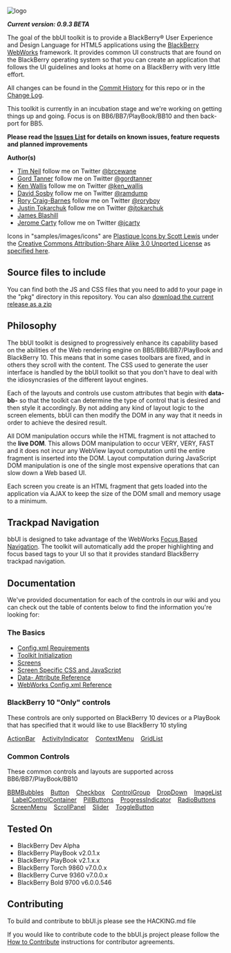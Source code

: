 ![logo](https://raw.github.com/wiki/blackberry/bbUI.js/images/bbUI_100x403.png)

_**Current version: 0.9.3 BETA**_ 

The goal of the bbUI toolkit is to provide a BlackBerry&reg; User Experience and Design Language for HTML5 applications using the 
[BlackBerry WebWorks](http://developer.blackberry.com/html5) framework.  It provides common UI constructs that
are found on the BlackBerry operating system so that you can create an application that follows the UI guidelines
and looks at home on a BlackBerry with very little effort.

All changes can be found in the [Commit History](https://github.com/blackberry/bbUI.js/commits/master) for this repo or in the [Change Log](bbUI.js/blob/master/CHANGELOG.md).

This toolkit is currently in an incubation stage and we're working on getting things up and going.  Focus is on BB6/BB7/PlayBook/BB10 and then back-port for BB5.  

**Please read the [Issues List](https://github.com/blackberry/bbUI.js/issues) for details on known issues, feature requests and planned improvements**

**Author(s)** 

* [Tim Neil](https://github.com/tneil) follow me on Twitter [@brcewane](https://twitter.com/#!/brcewane)
* [Gord Tanner](https://github.com/gtanner) follow me on Twitter [@gordtanner](https://twitter.com/#!/gordtanner)
* [Ken Wallis](https://github.com/kwallis) follow me on Twitter [@ken_wallis](https://twitter.com/#!/ken_wallis)
* [David Sosby](https://github.com/dsosby) follow me on Twitter [@ramdump](https://twitter.com/#!/ramdump)
* [Rory Craig-Barnes](https://github.com/glasspear) follow me on Twitter [@roryboy](https://twitter.com/#!/roryboy)
* [Justin Tokarchuk](https://github.com/jtokarchuk) follow me on Twitter [@jtokarchuk](https://twitter.com/#!/jtokarchuk)
* [James Blashill](https://github.com/jblashill) 
* [Jerome Carty](https://github.com/jcarty) follow me on Twitter [@jcarty](https://twitter.com/#!/jcarty)

Icons in "samples/images/icons" are [Plastique Icons by Scott Lewis](http://iconify.it/) under the [Creative Commons Attribution-Share Alike 3.0 Unported License](http://creativecommons.org/licenses/by-sa/3.0/legalcode) as 
[specified here](http://www.iconfinder.com/browse/iconset/plastique-icons/#readme).

## Source files to include

You can find both the JS and CSS files that you need to add to your page in the "pkg" directory in this repository.  You can also [download the current release as a zip](https://github.com/blackberry/bbUI.js/tags)

## Philosophy

The bbUI toolkit is designed to progressively enhance its capability based on the abilities of the Web rendering engine 
on BB5/BB6/BB7/PlayBook and BlackBerry 10.  This means that in some cases toolbars are fixed, and in others they scroll with the content.  The 
CSS used to generate the user interface is handled by the bbUI toolkit so that you don't have to deal with the idiosyncrasies
of the different layout engines.

Each of the layouts and controls use custom attributes that begin with **data-bb-** so that the toolkit can determine the type of
control that is desired and then style it accordingly.  By not adding any kind of layout logic to the screen elements, bbUI can 
then modify the DOM in any way that it needs in order to achieve the desired result.

All DOM manipulation occurs while the HTML fragment is not attached to the **live DOM**.  This allows DOM manipulation to occur
VERY, VERY, FAST and it does not incur any WebView layout computation until the entire fragment is inserted into the DOM.  Layout 
computation during JavaScript DOM manipulation is one of the single most expensive operations that can slow down a Web based UI.

Each screen you create is an HTML fragment that gets loaded into the application via AJAX to keep the size of the DOM small and memory
usage to a minimum.

## Trackpad Navigation

bbUI is designed to take advantage of the WebWorks [Focus Based Navigation](http://developer.blackberry.com/html5/apis/blackberry.focus.html). 
The toolkit will automatically add the proper highlighting and focus based tags to your UI so that it provides standard BlackBerry trackpad navigation.

## Documentation

We've provided documentation for each of the controls in our wiki and you can check out the table of contents below to find the information you're looking for:

### The Basics

* [Config.xml Requirements](https://github.com/blackberry/bbUI.js/wiki/Config.xml-Requirements)
* [Toolkit Initialization](https://github.com/blackberry/bbUI.js/wiki/Toolkit-Initialization)
* [Screens](https://github.com/blackberry/bbUI.js/wiki/Screens)
* [Screen Specific CSS and JavaScript](https://github.com/blackberry/bbUI.js/wiki/Screen-Specific-CSS-and-JavaScript)
* [Data- Attribute Reference](https://github.com/blackberry/bbUI.js/wiki/Data-Attribute-Reference)
* [WebWorks Config.xml Reference](http://developer.blackberry.com/html5/documentation/ww_developing/Working_with_Config_XML_file_1866970_11.html)

### BlackBerry 10 "Only" controls

These controls are only supported on BlackBerry 10 devices or a PlayBook that has specified that it would like to use BlackBerry 10 styling

[ActionBar](https://github.com/blackberry/bbUI.js/wiki/Action-Bar) &nbsp;&nbsp; [ActivityIndicator](https://github.com/blackberry/bbUI.js/wiki/Activity-Indicator) &nbsp;&nbsp; [ContextMenu](https://github.com/blackberry/bbUI.js/wiki/Context-Menus)  &nbsp;&nbsp; [GridList](https://github.com/blackberry/bbUI.js/wiki/Grid-List)


### Common Controls

These common controls and layouts are supported across BB6/BB7/PlayBook/BB10

[BBMBubbles](https://github.com/blackberry/bbUI.js/wiki/BBM-Bubbles) &nbsp;&nbsp; [Button](https://github.com/blackberry/bbUI.js/wiki/Buttons)
 &nbsp;&nbsp; [Checkbox](https://github.com/blackberry/bbUI.js/wiki/Checkboxes) &nbsp;&nbsp; [ControlGroup](https://github.com/blackberry/bbUI.js/wiki/Control-Groups) &nbsp;&nbsp; [DropDown](https://github.com/blackberry/bbUI.js/wiki/DropDowns) &nbsp;&nbsp; [ImageList](https://github.com/blackberry/bbUI.js/wiki/Image-List)
 &nbsp;&nbsp; [LabelControlContainer](https://github.com/blackberry/bbUI.js/wiki/Label-Control-Container) &nbsp;&nbsp; [PillButtons](https://github.com/blackberry/bbUI.js/wiki/Pill-Buttons)
 &nbsp;&nbsp; [ProgressIndicator](https://github.com/blackberry/bbUI.js/wiki/Progress-Indicator) &nbsp;&nbsp; [RadioButtons](https://github.com/blackberry/bbUI.js/wiki/Radio-Buttons) &nbsp;&nbsp;[ScreenMenu](https://github.com/blackberry/bbUI.js/wiki/Screen-Menus) 
 &nbsp;&nbsp; [ScrollPanel](https://github.com/blackberry/bbUI.js/wiki/Scroll-Panel) &nbsp;&nbsp; [Slider](https://github.com/blackberry/bbUI.js/wiki/Sliders) &nbsp;&nbsp; [ToggleButton](https://github.com/blackberry/bbUI.js/wiki/Toggle-Buttons)


## Tested On

* BlackBerry Dev Alpha
* BlackBerry PlayBook v2.0.1.x
* BlackBerry PlayBook v2.1.x.x
* BlackBerry Torch 9860 v7.0.0.x
* BlackBerry Curve 9360 v7.0.0.x
* BlackBerry Bold 9700 v6.0.0.546


## Contributing

To build and contribute to bbUI.js please see the HACKING.md file

If you would like to contribute code to the bbUI.js project please follow the [How to Contribute](http://blackberry.github.com/howToContribute.html) instructions for contributor agreements.

